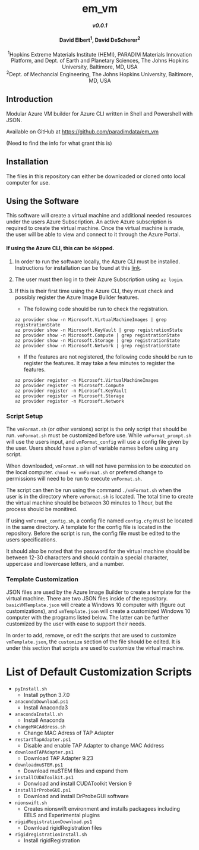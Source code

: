 # <div align="center"> em_vm </div>
#### <div align="center">***v0.0.1***</div>

#### <div align="center">David Elbert<sup>1</sup>, David DeScherer<sup>2</sup></div>

<div align="center"><sup>1</sup>Hopkins Extreme Materials Institute (HEMI), PARADIM Materials Innovation Platform, and Dept. of Earth and Planetary Sciences, The Johns Hopkins University, Baltimore, MD, USA</div>
<div align="center"><sup>2</sup>Dept. of Mechancial Engineering, The Johns Hopkins University, Baltimore, MD, USA</div>

## Introduction
Modular Azure VM builder for Azure CLI written in Shell and Powershell with JSON.

Available on GitHub at https://github.com/paradimdata/em_vm

(Need to find the info for what grant this is)

## Installation
The files in this repository can either be downloaded or cloned onto local computer for use.


## Using the Software
This software will create a virtual machine and additional needed resources under the users Azure Subscription. An active Azure subscription is required to create the virtual machine. Once the virtual machine is made, the user will be able to view and connect to it through the Azure Portal.

#### If using the Azure CLI, this can be skipped.
1. In order to run the software locally, the Azure CLI must be installed. Instructions for installation can be found at this [link](https://docs.microsoft.com/en-us/cli/azure/install-azure-cli).

1. The user must then log in to their Azure Subscription using `az login`.

1. If this is their first time using the Azure CLI, they must check and possibly register the Azure Image Builder features. 
    * The following code should be run to check the registration.
    ``` 
    az provider show -n Microsoft.VirtualMachineImages | grep registrationState
    az provider show -n Microsoft.KeyVault | grep registrationState
    az provider show -n Microsoft.Compute | grep registrationState
    az provider show -n Microsoft.Storage | grep registrationState
    az provider show -n Microsoft.Network | grep registrationState
    ```
    * If the features are not registered, the following code should be run to register the features. It may take a few minutes to register the features.
    ```
    az provider register -n Microsoft.VirtualMachineImages
    az provider register -n Microsoft.Compute
    az provider register -n Microsoft.KeyVault
    az provider register -n Microsoft.Storage
    az provider register -n Microsoft.Network
    ```

### Script Setup

The `vmFormat.sh` (or other versions) script is the only script that should be run. `vmFormat.sh` must be customized before use. While `vmFormat_prompt.sh` will use the users input, and `vmFormat_config` will use a config file given by the user. Users should have a plan of variable names before using any script. 

When downloaded, `vmFormat.sh` will not have permission to be executed on the local computer. `chmod +x vmFormat.sh` or prefered change to permissions will need to be run to execute `vmFormat.sh`. 

The script can then be run using the command `./vmFormat.sh` when the user is in the directory where `vmFormat.sh` is located. The total time to create the virtual machine should be between 30 minutes to 1 hour, but the process should be monitired.

If using `vmFormat_config.sh`, a config file named `config.cfg` must be located in the same directory. A template for the config file is located in the repository. Before the script is run, the config file must be edited to the users specifications. 

It should also be noted that the password for the virtual machine should be between 12-30 characters and should contain a special character, uppercase and lowercase letters, and a number.

### Template Customization
JSON files are used by the Azure Image Builder to create a template for the virtual machine. There are two JSON files inside of the repository. `basicVMTemplate.json` will create a Windows 10 computer with (figure out customizations), and `vmTemplate.json` will create a customized Windows 10 computer with the programs listed below. The latter can be further customized by the user with ease to support their needs.

In order to add, remove, or edit the scripts that are used to customize `vmTemplate.json`, the `customize` section of the file should be edited. It is under this section that scripts are used to customize the virtual machine. 

# List of Default Customization Scripts
* `pyInstall.sh`
    * Install python 3.7.0
* `anacondaDownload.ps1`
    * Install Anaconda3
* `anacondaInstall.sh`
    * Install Anaconda
* `changeMACAddress.sh`
    * Change MAC Adress of TAP Adapter
* `restartTapAdapter.ps1`
    * Disable and enable TAP Adapter to change MAC Address
* `downloadTAPAdapter.ps1`
    * Download TAP Adapter 9.23
* `downloadmuSTEM.ps1`
    * Download muSTEM files and expand them
* `installCUDAToolkit.ps1`
    * Donwload and install CUDAToolkit Version 9
* `installDrProbeGUI.ps1`
    * Download and install DrProbeGUI software
* `nionswift.sh`
    * Creates nionswift environment and installs packagees including EELS and Experimental plugins
* `rigidRegistrationDownload.ps1`
    * Download rigidRegistration files
* `rigidregistrationInstall.sh`
    * Install rigidRegistration


